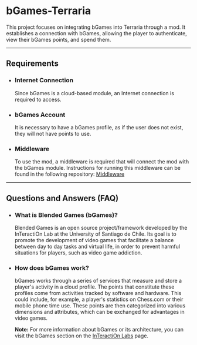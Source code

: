 # bGames-Terraria
This project focuses on integrating bGames into Terraria through a mod. It establishes a connection with bGames, allowing the player to authenticate, view their bGames points, and spend them.

---

## Requirements
* ### **Internet Connection**
    Since bGames is a cloud-based module, an Internet connection is required to access.
* ### **bGames Account**
    It is necessary to have a bGames profile, as if the user does not exist, they will not have points to use.
* ### **Middleware**
    To use the mod, a middleware is required that will connect the mod with the bGames module. Instructions for running this middleware can be found in the following repository: [Middleware](https://github.com/clmunozm/Middleware-bGames-TerrariaMod)

---

## Questions and Answers (FAQ)

* ### **What is Blended Games (bGames)?**

    Blended Games is an open source project/framework developed by the InTeractiOn Lab at the University of Santiago de Chile. Its goal is to promote the development of video games that facilitate a balance between day to day tasks and virtual life, in order to prevent harmful situations for players, such as video game addiction.

* ### **How does bGames work?**

    bGames works through a series of services that measure and store a player's activity in a cloud profile. The points that constitute these profiles come from activities tracked by software and hardware. This could include, for example, a player's statistics on Chess.com or their mobile phone time use. These points are then categorized into various dimensions and attributes, which can be exchanged for advantages in video games.

    **Note:** For more information about bGames or its architecture, you can visit the bGames section on the [InTeractiOn Labs](https://bgames.interaction-lab.info/publications)  page.
